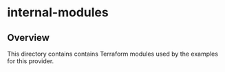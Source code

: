 # internal-modules

## Overview

This directory contains contains Terraform modules used by the examples for this provider.
